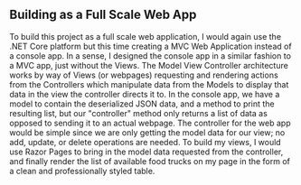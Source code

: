 ## Building as a Full Scale Web App

To build this project as a full scale web application, I would again use the .NET Core platform but this time creating a MVC Web Application instead of a console app. In a sense, I designed the console app in a similar fashion to a MVC app, just without the Views. The Model View Controller architecture works by way of Views (or webpages) requesting and rendering actions from the Controllers which manipulate data from the Models to display that data in the view the controller directs it to. In the console app, we have a model to contain the deserialized JSON data, and a method to print the resulting list, but our "controller" method only returns a list of data as opposed to sending it to an actual webpage. The controller for the web app would be simple since we are only getting the model data for our view; no add, update, or delete operations are needed. To build my views, I would use Razor Pages to bring in the model data requested from the controller, and finally render the list of available food trucks on my page in the form of a clean and professionally styled table.
